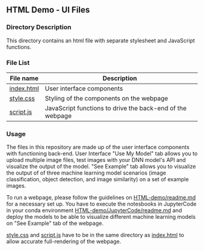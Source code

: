 
## HTML Demo - UI Files

### Directory Description

This directory contains an html file with separate stylesheet and JavaScript functions. 


### File List
| File name | Description |
| --- | --- |
| [index.html](index.html) | User interface components |
| [style.css](style.css) | Styling of the components on the webpage |
| [script.js](script.js) | JavaScript functions to drive the back-end of the webpage |



### Usage

The files in this repository are made up of the user interface components with functioning back-end. User Interface "Use My Model" tab allows you to upload multiple image files, test images with your DNN model's API and visualize the output of the model. "See Example" tab allows you to visualize the output of of three machine learning model scenarios (image classification, object detection, and image similarity) on a set of example images.


To run a webpage, please follow the guidelines on [HTML-demo/readme.md](HTML-demo/readme.md) for a necessary set up. You have to execute the notesbooks in JupyterCode in your conda environment [HTML-demo/JupyterCode/readme.md](HTML-demo/JupyterCode/readme.md) and deploy the models to be able to visualize different machine learning models on "See Example" tab of the webpage.


[style.css](style.css) and [script.js](script.js) have to be in the same directory as [index.html](index.html) to allow accurate full-rendering of the webpage.
